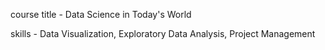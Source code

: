 course title - Data Science in Today's World

skills - Data Visualization, Exploratory Data Analysis, Project Management
